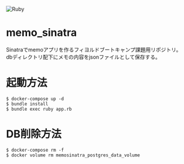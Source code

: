 ![Ruby](https://github.com/st1t/bootcamp-memo/workflows/Ruby/badge.svg)

# memo_sinatra

Sinatraでmemoアプリを作るフィヨルドブートキャンプ課題用リポジトリ。  
dbディレクトリ配下にメモの内容をjsonファイルとして保存する。

# 起動方法

```
$ docker-compose up -d
$ bundle install
$ bundle exec ruby app.rb
```

# DB削除方法

```
$ docker-compose rm -f
$ docker volume rm memosinatra_postgres_data_volume
```
